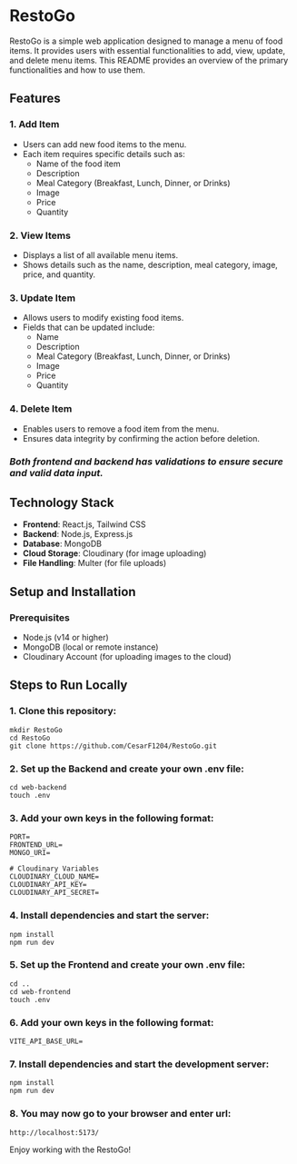 # RestoGo

RestoGo is a simple web application designed to manage a menu of food items. It provides users with essential functionalities to add, view, update, and delete menu items. This README provides an overview of the primary functionalities and how to use them.

## Features

### 1. Add Item
- Users can add new food items to the menu.
- Each item requires specific details such as:
    - Name of the food item
    - Description
    - Meal Category (Breakfast, Lunch, Dinner, or Drinks)
    - Image
    - Price
    - Quantity

### 2. View Items
- Displays a list of all available menu items.
- Shows details such as the name, description, meal category, image, price, and quantity.

### 3. Update Item
- Allows users to modify existing food items.
- Fields that can be updated include:
    - Name
    - Description
    - Meal Category (Breakfast, Lunch, Dinner, or Drinks)
    - Image
    - Price
    - Quantity

### 4. Delete Item
- Enables users to remove a food item from the menu.
- Ensures data integrity by confirming the action before deletion.

### *Both frontend and backend has validations to ensure secure and valid data input.*

## Technology Stack
- **Frontend**: React.js, Tailwind CSS
- **Backend**: Node.js, Express.js
- **Database**: MongoDB
- **Cloud Storage**: Cloudinary (for image uploading)
- **File Handling**: Multer (for file uploads)

## Setup and Installation

### Prerequisites
- Node.js (v14 or higher)
- MongoDB (local or remote instance)
- Cloudinary Account (for uploading images to the cloud)

## Steps to Run Locally
### 1. Clone this repository:
```
mkdir RestoGo
cd RestoGo
git clone https://github.com/CesarF1204/RestoGo.git
```
### 2. Set up the Backend and create your own .env file:
```
cd web-backend
touch .env
```
### 3. Add your own keys in the following format:
```
PORT=
FRONTEND_URL=
MONGO_URI=

# Cloudinary Variables
CLOUDINARY_CLOUD_NAME=
CLOUDINARY_API_KEY=
CLOUDINARY_API_SECRET=
```
### 4. Install dependencies and start the server:
```
npm install
npm run dev
```
### 5. Set up the Frontend and create your own .env file:
```
cd .. 
cd web-frontend
touch .env
```
### 6. Add your own keys in the following format:
```
VITE_API_BASE_URL=
```
### 7. Install dependencies and start the development server:
```
npm install
npm run dev
```

### 8. You may now go to your browser and enter url:
```
http://localhost:5173/
```
Enjoy working with the RestoGo!